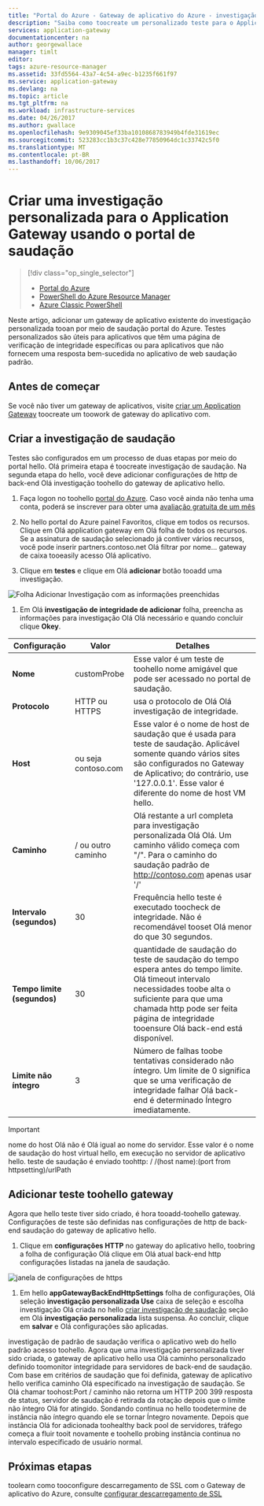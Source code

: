 ```yaml
---
title: "Portal do Azure - Gateway de aplicativo do Azure - investigação de aaaCreate um personalizado | Microsoft Docs"
description: "Saiba como toocreate um personalizado teste para o Application Gateway usando o portal de saudação"
services: application-gateway
documentationcenter: na
author: georgewallace
manager: timlt
editor: 
tags: azure-resource-manager
ms.assetid: 33fd5564-43a7-4c54-a9ec-b1235f661f97
ms.service: application-gateway
ms.devlang: na
ms.topic: article
ms.tgt_pltfrm: na
ms.workload: infrastructure-services
ms.date: 04/26/2017
ms.author: gwallace
ms.openlocfilehash: 9e9309045ef33ba1010868783949b4fde31619ec
ms.sourcegitcommit: 523283cc1b3c37c428e77850964dc1c33742c5f0
ms.translationtype: MT
ms.contentlocale: pt-BR
ms.lasthandoff: 10/06/2017
---
```

# <a name="create-a-custom-probe-for-application-gateway-by-using-hello-portal"></a>Criar uma investigação personalizada para o Application Gateway usando o portal de saudação

> [!div class="op_single_selector"]
> * [Portal do Azure](application-gateway-create-probe-portal.md)
> * [PowerShell do Azure Resource Manager](application-gateway-create-probe-ps.md)
> * [Azure Classic PowerShell](application-gateway-create-probe-classic-ps.md)

Neste artigo, adicionar um gateway de aplicativo existente do investigação personalizada tooan por meio de saudação portal do Azure. Testes personalizados são úteis para aplicativos que têm uma página de verificação de integridade específicas ou para aplicativos que não fornecem uma resposta bem-sucedida no aplicativo de web saudação padrão.

## <a name="before-you-begin"></a>Antes de começar

Se você não tiver um gateway de aplicativos, visite [criar um Application Gateway](application-gateway-create-gateway-portal.md) toocreate um toowork de gateway do aplicativo com.

## <a name="createprobe"></a>Criar a investigação de saudação

Testes são configurados em um processo de duas etapas por meio do portal hello. Olá primeira etapa é toocreate investigação de saudação. Na segunda etapa do hello, você deve adicionar configurações de http de back-end Olá investigação toohello do gateway de aplicativo hello.

1. Faça logon no toohello [portal do Azure](https://portal.azure.com). Caso você ainda não tenha uma conta, poderá se inscrever para obter uma [avaliação gratuita de um mês](https://azure.microsoft.com/free)

1. No hello portal do Azure painel Favoritos, clique em todos os recursos. Clique em Olá application gateway em Olá folha de todos os recursos. Se a assinatura de saudação selecionado já contiver vários recursos, você pode inserir partners.contoso.net Olá filtrar por nome... gateway de caixa tooeasily acesso Olá aplicativo.

1. Clique em **testes** e clique em Olá **adicionar** botão tooadd uma investigação.

  ![Folha Adicionar Investigação com as informações preenchidas][1]

1. Em Olá **investigação de integridade de adicionar** folha, preencha as informações para investigação Olá Olá necessário e quando concluir clique **Okey**.

  |**Configuração** | **Valor** | **Detalhes**|
  |---|---|---|
  |**Nome**|customProbe|Esse valor é um teste de toohello nome amigável que pode ser acessado no portal de saudação.|
  |**Protocolo**|HTTP ou HTTPS | usa o protocolo de Olá Olá investigação de integridade.|
  |**Host**|ou seja contoso.com|Esse valor é o nome de host de saudação que é usada para teste de saudação. Aplicável somente quando vários sites são configurados no Gateway de Aplicativo; do contrário, use '127.0.0.1'. Esse valor é diferente do nome de host VM hello.|
  |**Caminho**|/ ou outro caminho|Olá restante a url completa para investigação personalizada Olá Olá. Um caminho válido começa com "/". Para o caminho do saudação padrão de http://contoso.com apenas usar '/' |
  |**Intervalo (segundos)**|30|Frequência hello teste é executado toocheck de integridade. Não é recomendável tooset Olá menor do que 30 segundos.|
  |**Tempo limite (segundos)**|30|quantidade de saudação do teste de saudação do tempo espera antes do tempo limite. Olá timeout intervalo necessidades toobe alta o suficiente para que uma chamada http pode ser feita página de integridade tooensure Olá back-end está disponível.|
  |**Limite não íntegro**|3|Número de falhas toobe tentativas considerado não íntegro. Um limite de 0 significa que se uma verificação de integridade falhar Olá back-end é determinado Íntegro imediatamente.|

  > [!IMPORTANT]
  > nome do host Olá não é Olá igual ao nome do servidor. Esse valor é o nome de saudação do host virtual hello, em execução no servidor de aplicativo hello. teste de saudação é enviado toohttp: / /(host name):(port from httpsetting)/urlPath

## <a name="add-probe-toohello-gateway"></a>Adicionar teste toohello gateway

Agora que hello teste tiver sido criado, é hora tooadd-toohello gateway. Configurações de teste são definidas nas configurações de http de back-end saudação do gateway de aplicativo hello.

1. Clique em **configurações HTTP** no gateway do aplicativo hello, toobring a folha de configuração Olá clique em Olá atual back-end http configurações listadas na janela de saudação.

  ![janela de configurações de https][2]

1. Em hello **appGatewayBackEndHttpSettings** folha de configurações, Olá seleção **investigação personalizada Use** caixa de seleção e escolha investigação Olá criada no hello [criar investigação de saudação](#createprobe) seção em Olá **investigação personalizada** lista suspensa.
Ao concluir, clique em **salvar** e Olá configurações são aplicadas.

investigação de padrão de saudação verifica o aplicativo web do hello padrão acesso toohello. Agora que uma investigação personalizada tiver sido criada, o gateway de aplicativo hello usa Olá caminho personalizado definido toomonitor integridade para servidores de back-end de saudação. Com base em critérios de saudação que foi definida, gateway de aplicativo hello verifica caminho Olá especificado na investigação de saudação. Se Olá chamar toohost:Port / caminho não retorna um HTTP 200 399 resposta de status, servidor de saudação é retirada da rotação depois que o limite não íntegro Olá for atingido. Sondando continua no hello toodetermine de instância não íntegro quando ele se tornar Íntegro novamente. Depois que instância Olá for adicionada toohealthy back pool de servidores, tráfego começa a fluir tooit novamente e toohello probing instância continua no intervalo especificado de usuário normal.

## <a name="next-steps"></a>Próximas etapas

toolearn como tooconfigure descarregamento de SSL com o Gateway de aplicativo do Azure, consulte [configurar descarregamento de SSL](application-gateway-ssl-portal.md)

[1]: ./media/application-gateway-create-probe-portal/figure1.png
[2]: ./media/application-gateway-create-probe-portal/figure2.png

